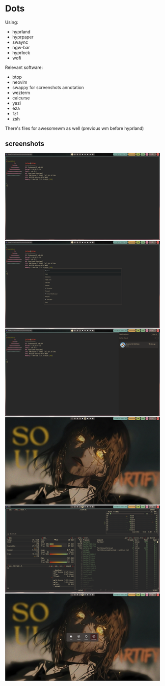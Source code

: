 # Dots

Using:
- hyprland
- hyprpaper
- swaync
- ngw-bar
- hyprlock
- wofi

Relevant software:
- btop
- neovim
- swappy for screenshots annotation
- wezterm
- calcurse
- yazi
- eza
- fzf
- zsh


There's files for awesomewm as well (previous wm before hyprland)

## screenshots

![terminarl](./screenshots/130721.png)
![wofi](./screenshots/130732.png)
![swaync](./screenshots/130759.png)
![base](./screenshots/130821.png)
![btop](./screenshots/130916.png)
![nwg-bar](./screenshots/130928.png)

